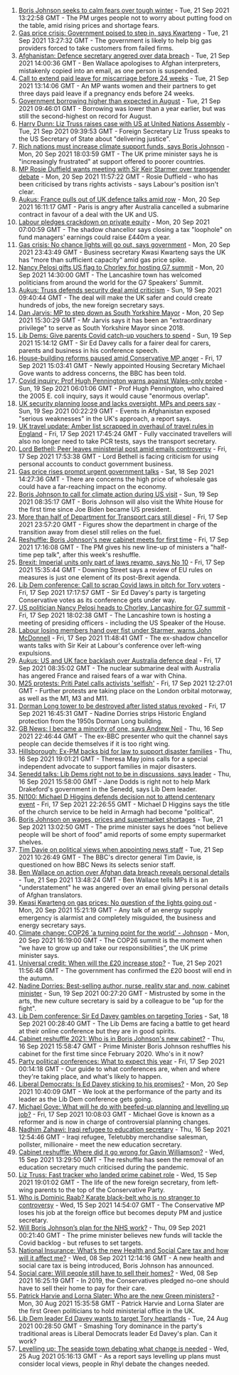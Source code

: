 1. [Boris Johnson seeks to calm fears over tough winter](https://www.bbc.co.uk/news/uk-politics-58641114?at_medium=RSS&at_campaign=KARANGA) - Tue, 21 Sep 2021 13:22:58 GMT - The PM urges people not to worry about putting food on the table, amid rising prices and shortage fears.
2. [Gas price crisis: Government poised to step in, says Kwarteng](https://www.bbc.co.uk/news/business-58634106?at_medium=RSS&at_campaign=KARANGA) - Tue, 21 Sep 2021 13:27:32 GMT - The government is likely to help big gas providers forced to take customers from failed firms.
3. [Afghanistan: Defence secretary angered over data breach](https://www.bbc.co.uk/news/uk-58639463?at_medium=RSS&at_campaign=KARANGA) - Tue, 21 Sep 2021 14:00:36 GMT - Ben Wallace apologises to Afghan interpreters, mistakenly copied into an email, as one person is suspended.
4. [Call to extend paid leave for miscarriage before 24 weeks](https://www.bbc.co.uk/news/uk-politics-58399309?at_medium=RSS&at_campaign=KARANGA) - Tue, 21 Sep 2021 13:14:06 GMT - An MP wants women and their partners to get three days paid leave if a pregnancy ends before 24 weeks.
5. [Government borrowing higher than expected in August](https://www.bbc.co.uk/news/business-58604552?at_medium=RSS&at_campaign=KARANGA) - Tue, 21 Sep 2021 09:46:01 GMT - Borrowing was lower than a year earlier, but was still the second-highest on record for August.
6. [Harry Dunn: Liz Truss raises case with US at United Nations Assembly](https://www.bbc.co.uk/news/uk-england-northamptonshire-58635771?at_medium=RSS&at_campaign=KARANGA) - Tue, 21 Sep 2021 09:39:53 GMT - Foreign Secretary Liz Truss speaks to the US Secretary of State about "delivering justice".
7. [Rich nations must increase climate support funds, says Boris Johnson](https://www.bbc.co.uk/news/uk-politics-58631262?at_medium=RSS&at_campaign=KARANGA) - Mon, 20 Sep 2021 18:03:59 GMT - The UK prime minister says he is "increasingly frustrated" at support offered to poorer countries.
8. [MP Rosie Duffield wants meeting with Sir Keir Starmer over transgender debate](https://www.bbc.co.uk/news/uk-politics-58620507?at_medium=RSS&at_campaign=KARANGA) - Mon, 20 Sep 2021 11:57:22 GMT - Rosie Duffield - who has been criticised by trans rights activists - says Labour's position isn't clear.
9. [Aukus: France pulls out of UK defence talks amid row](https://www.bbc.co.uk/news/uk-58620220?at_medium=RSS&at_campaign=KARANGA) - Mon, 20 Sep 2021 16:11:17 GMT - Paris is angry after Australia cancelled a submarine contract in favour of a deal with the UK and US.
10. [Labour pledges crackdown on private equity](https://www.bbc.co.uk/news/uk-politics-58614683?at_medium=RSS&at_campaign=KARANGA) - Mon, 20 Sep 2021 07:00:59 GMT - The shadow chancellor says closing a tax "loophole" on fund managers' earnings could raise £440m a year.
11. [Gas crisis: No chance lights will go out, says government](https://www.bbc.co.uk/news/business-58620167?at_medium=RSS&at_campaign=KARANGA) - Mon, 20 Sep 2021 23:43:49 GMT - Business secretary Kwasi Kwarteng says the UK has "more than sufficient capacity" amid gas price spike.
12. [Nancy Pelosi gifts US flag to Chorley for hosting G7 summit](https://www.bbc.co.uk/news/uk-england-lancashire-58622941?at_medium=RSS&at_campaign=KARANGA) - Mon, 20 Sep 2021 14:30:00 GMT - The Lancashire town has welcomed politicians from around the world for the G7 Speakers' Summit.
13. [Aukus: Truss defends security deal amid criticism](https://www.bbc.co.uk/news/uk-58613195?at_medium=RSS&at_campaign=KARANGA) - Sun, 19 Sep 2021 09:40:44 GMT - The deal will make the UK safer and could create hundreds of jobs, the new foreign secretary says.
14. [Dan Jarvis: MP to step down as South Yorkshire Mayor](https://www.bbc.co.uk/news/uk-england-south-yorkshire-58626488?at_medium=RSS&at_campaign=KARANGA) - Mon, 20 Sep 2021 15:30:29 GMT - Mr Jarvis says it has been an "extraordinary privilege" to serve as South Yorkshire Mayor since 2018.
15. [Lib Dems: Give parents Covid catch-up vouchers to spend](https://www.bbc.co.uk/news/uk-politics-58614679?at_medium=RSS&at_campaign=KARANGA) - Sun, 19 Sep 2021 15:14:12 GMT - Sir Ed Davey calls for a fairer deal for carers, parents and business in his conference speech.
16. [House-building reforms paused amid Conservative MP anger](https://www.bbc.co.uk/news/uk-politics-58594953?at_medium=RSS&at_campaign=KARANGA) - Fri, 17 Sep 2021 15:03:41 GMT - Newly appointed Housing Secretary Michael Gove wants to address concerns, the BBC has been told.
17. [Covid inquiry: Prof Hugh Pennington warns against Wales-only probe](https://www.bbc.co.uk/news/uk-wales-58611761?at_medium=RSS&at_campaign=KARANGA) - Sun, 19 Sep 2021 06:01:06 GMT - Prof Hugh Pennington, who chaired the 2005 E. coli inquiry, says it would cause "enormous overlap".
18. [UK security planning loose and lacks oversight, MPs and peers say](https://www.bbc.co.uk/news/uk-58612529?at_medium=RSS&at_campaign=KARANGA) - Sun, 19 Sep 2021 00:22:29 GMT - Events in Afghanistan exposed "serious weaknesses" in the UK's approach, a report says.
19. [UK travel update: Amber list scrapped in overhaul of travel rules in England](https://www.bbc.co.uk/news/uk-58602481?at_medium=RSS&at_campaign=KARANGA) - Fri, 17 Sep 2021 17:45:24 GMT - Fully vaccinated travellers will also no longer need to take PCR tests, says the transport secretary.
20. [Lord Bethell: Peer leaves ministerial post amid emails controversy](https://www.bbc.co.uk/news/uk-politics-58602879?at_medium=RSS&at_campaign=KARANGA) - Fri, 17 Sep 2021 17:53:38 GMT - Lord Bethell is facing criticism for using personal accounts to conduct government business.
21. [Gas price rises prompt urgent government talks](https://www.bbc.co.uk/news/uk-58605735?at_medium=RSS&at_campaign=KARANGA) - Sat, 18 Sep 2021 14:27:36 GMT - There are concerns the high price of wholesale gas could have a far-reaching impact on the economy.
22. [Boris Johnson to call for climate action during US visit](https://www.bbc.co.uk/news/uk-58613389?at_medium=RSS&at_campaign=KARANGA) - Sun, 19 Sep 2021 08:35:17 GMT - Boris Johnson will also visit the White House for the first time since Joe Biden became US president.
23. [More than half of Department for Transport cars still diesel](https://www.bbc.co.uk/news/uk-politics-58602884?at_medium=RSS&at_campaign=KARANGA) - Fri, 17 Sep 2021 23:57:20 GMT - Figures show the department in charge of the transition away from diesel still relies on the fuel.
24. [Reshuffle: Boris Johnson's new cabinet meets for first time](https://www.bbc.co.uk/news/uk-politics-58594944?at_medium=RSS&at_campaign=KARANGA) - Fri, 17 Sep 2021 17:16:08 GMT - The PM gives his new line-up of ministers a "half-time pep talk", after this week's reshuffle.
25. [Brexit: Imperial units only part of laws revamp, says No 10](https://www.bbc.co.uk/news/uk-politics-58597693?at_medium=RSS&at_campaign=KARANGA) - Fri, 17 Sep 2021 15:35:44 GMT - Downing Street says a review of EU rules on measures is just one element of its post-Brexit agenda.
26. [Lib Dem conference: Call to scrap Covid laws in pitch for Tory voters](https://www.bbc.co.uk/news/uk-politics-58594038?at_medium=RSS&at_campaign=KARANGA) - Fri, 17 Sep 2021 17:17:57 GMT - Sir Ed Davey's party is targeting Conservative votes as its conference gets under way.
27. [US politician Nancy Pelosi heads to Chorley, Lancashire for G7 summit](https://www.bbc.co.uk/news/uk-politics-58599047?at_medium=RSS&at_campaign=KARANGA) - Fri, 17 Sep 2021 18:02:38 GMT - The Lancashire town is hosting a meeting of presiding officers - including the US Speaker of the House.
28. [Labour losing members hand over fist under Starmer, warns John McDonnell](https://www.bbc.co.uk/news/uk-politics-58591455?at_medium=RSS&at_campaign=KARANGA) - Fri, 17 Sep 2021 11:48:41 GMT - The ex-shadow chancellor wants talks with Sir Keir at Labour's conference over left-wing expulsions.
29. [Aukus: US and UK face backlash over Australia defence deal](https://www.bbc.co.uk/news/world-58592613?at_medium=RSS&at_campaign=KARANGA) - Fri, 17 Sep 2021 08:35:02 GMT - The nuclear submarine deal with Australia has angered France and raised fears of a war with China.
30. [M25 protests: Priti Patel calls activists 'selfish'](https://www.bbc.co.uk/news/uk-england-beds-bucks-herts-58594651?at_medium=RSS&at_campaign=KARANGA) - Fri, 17 Sep 2021 12:27:01 GMT - Further protests are taking place on the London orbital motorway, as well as the M1, M3 and M11.
31. [Dorman Long tower to be destroyed after listed status revoked](https://www.bbc.co.uk/news/uk-england-tees-58593615?at_medium=RSS&at_campaign=KARANGA) - Fri, 17 Sep 2021 16:45:31 GMT - Nadine Dorries strips Historic England protection from the 1950s Dorman Long building.
32. [GB News: I became a minority of one, says Andrew Neil](https://www.bbc.co.uk/news/uk-politics-58591909?at_medium=RSS&at_campaign=KARANGA) - Thu, 16 Sep 2021 22:46:44 GMT - The ex-BBC presenter who quit the channel says people can decide themselves if it is too right wing.
33. [Hillsborough: Ex-PM backs bid for law to support disaster families](https://www.bbc.co.uk/news/uk-england-merseyside-58583340?at_medium=RSS&at_campaign=KARANGA) - Thu, 16 Sep 2021 19:01:21 GMT - Theresa May joins calls for a special independent advocate to support families in major disasters.
34. [Senedd talks: Lib Dems right not to be in discussions, says leader](https://www.bbc.co.uk/news/uk-wales-politics-58587332?at_medium=RSS&at_campaign=KARANGA) - Thu, 16 Sep 2021 15:58:00 GMT - Jane Dodds is right not to help Mark Drakeford's government in the Senedd, says Lib Dem leader.
35. [NI100: Michael D Higgins defends decision not to attend centenary event](https://www.bbc.co.uk/news/uk-northern-ireland-58589593?at_medium=RSS&at_campaign=KARANGA) - Fri, 17 Sep 2021 22:26:55 GMT - Michael D Higgins says the title of the church service to be held in Armagh had become "political".
36. [Boris Johnson on wages, prices and supermarket shortages](https://www.bbc.co.uk/news/uk-politics-58639212?at_medium=RSS&at_campaign=KARANGA) - Tue, 21 Sep 2021 13:02:50 GMT - The prime minister says he does “not believe people will be short of food” amid reports of some empty supermarket shelves.
37. [Tim Davie on political views when appointing news staff](https://www.bbc.co.uk/news/uk-politics-58639211?at_medium=RSS&at_campaign=KARANGA) - Tue, 21 Sep 2021 10:26:49 GMT - The BBC's director general Tim Davie, is questioned on how BBC News its selects senior staff.
38. [Ben Wallace on action over Afghan data breach reveals personal details](https://www.bbc.co.uk/news/uk-politics-58639215?at_medium=RSS&at_campaign=KARANGA) - Tue, 21 Sep 2021 13:48:24 GMT - Ben Wallace tells MPs it is an "understatement" he was angered over an email giving personal details of Afghan translators.
39. [Kwasi Kwarteng on gas prices: No question of the lights going out](https://www.bbc.co.uk/news/uk-politics-58629053?at_medium=RSS&at_campaign=KARANGA) - Mon, 20 Sep 2021 15:21:19 GMT - Any talk of an energy supply emergency is alarmist and completely misguided, the business and energy secretary says.
40. [Climate change: COP26 'a turning point for the world' - Johnson](https://www.bbc.co.uk/news/uk-politics-58629052?at_medium=RSS&at_campaign=KARANGA) - Mon, 20 Sep 2021 16:19:00 GMT - The COP26 summit is the moment when “we have to grow up and take our responsibilities”, the UK prime minister says.
41. [Universal credit: When will the £20 increase stop?](https://www.bbc.co.uk/news/uk-41487126?at_medium=RSS&at_campaign=KARANGA) - Tue, 21 Sep 2021 11:56:48 GMT - The government has confirmed the £20 boost will end in the autumn.
42. [Nadine Dorries: Best-selling author, nurse, reality star and, now, cabinet minister](https://www.bbc.co.uk/news/uk-politics-58594042?at_medium=RSS&at_campaign=KARANGA) - Sun, 19 Sep 2021 00:27:20 GMT - Mistrusted by some in the arts, the new culture secretary is said by a colleague to be "up for the fight".
43. [Lib Dem conference: Sir Ed Davey gambles on targeting Tories](https://www.bbc.co.uk/news/uk-politics-58601889?at_medium=RSS&at_campaign=KARANGA) - Sat, 18 Sep 2021 00:28:40 GMT - The Lib Dems are facing a battle to get heard at their online conference but they are in good spirits.
44. [Cabinet reshuffle 2021: Who is in Boris Johnson's new cabinet?](https://www.bbc.co.uk/news/uk-politics-58574180?at_medium=RSS&at_campaign=KARANGA) - Thu, 16 Sep 2021 15:58:47 GMT - Prime Minister Boris Johnson reshuffles his cabinet for the first time since February 2020. Who's in it now?
45. [Party political conferences: What to expect this year](https://www.bbc.co.uk/news/uk-politics-58549950?at_medium=RSS&at_campaign=KARANGA) - Fri, 17 Sep 2021 00:14:18 GMT - Our guide to what conferences are, when and where they're taking place, and what's likely to happen.
46. [Liberal Democrats: Is Ed Davey sticking to his promises?](https://www.bbc.co.uk/news/uk-politics-58486281?at_medium=RSS&at_campaign=KARANGA) - Mon, 20 Sep 2021 10:40:09 GMT - We look at the performance of the party and its leader as the Lib Dem conference gets going.
47. [Michael Gove: What will he do with beefed-up planning and levelling up job?](https://www.bbc.co.uk/news/uk-politics-58583104?at_medium=RSS&at_campaign=KARANGA) - Fri, 17 Sep 2021 10:08:03 GMT - Michael Gove is known as a reformer and is now in charge of controversial planning changes.
48. [Nadhim Zahawi: Iraqi refugee to education secretary](https://www.bbc.co.uk/news/uk-politics-58582399?at_medium=RSS&at_campaign=KARANGA) - Thu, 16 Sep 2021 12:54:46 GMT - Iraqi refugee, Teletubby merchandise salesman, pollster, millionaire - meet the new education secretary.
49. [Cabinet reshuffle: Where did it go wrong for Gavin Williamson?](https://www.bbc.co.uk/news/education-58573059?at_medium=RSS&at_campaign=KARANGA) - Wed, 15 Sep 2021 13:29:50 GMT - The reshuffle has seen the removal of an education secretary much criticised during the pandemic.
50. [Liz Truss: Fast tracker who landed prime cabinet role](https://www.bbc.co.uk/news/uk-politics-58575895?at_medium=RSS&at_campaign=KARANGA) - Wed, 15 Sep 2021 19:01:02 GMT - The life of the new foreign secretary, from left-wing parents to the top of the Conservative Party.
51. [Who is Dominic Raab? Karate black-belt who is no stranger to controversy](https://www.bbc.co.uk/news/uk-politics-52064637?at_medium=RSS&at_campaign=KARANGA) - Wed, 15 Sep 2021 14:54:07 GMT - The Conservative MP loses his job at the foreign office but becomes deputy PM and justice secretary.
52. [Will Boris Johnson’s plan for the NHS work?](https://www.bbc.co.uk/news/health-58480863?at_medium=RSS&at_campaign=KARANGA) - Thu, 09 Sep 2021 00:21:40 GMT - The prime minister believes new funds will tackle the Covid backlog - but refuses to set targets.
53. [National Insurance: What’s the new Health and Social Care tax and how will it affect me?](https://www.bbc.co.uk/news/uk-politics-58436009?at_medium=RSS&at_campaign=KARANGA) - Wed, 08 Sep 2021 12:14:16 GMT - A new health and social care tax is being introduced, Boris Johnson has announced.
54. [Social care: Will people still have to sell their homes?](https://www.bbc.co.uk/news/58486476?at_medium=RSS&at_campaign=KARANGA) - Wed, 08 Sep 2021 16:25:19 GMT - In 2019, the Conservatives pledged no-one should have to sell their home to pay for their care.
55. [Patrick Harvie and Lorna Slater: Who are the new Green ministers?](https://www.bbc.co.uk/news/uk-scotland-scotland-politics-58268743?at_medium=RSS&at_campaign=KARANGA) - Mon, 30 Aug 2021 15:35:58 GMT - Patrick Harvie and Lorna Slater are the first Green politicians to hold ministerial office in the UK.
56. [Lib Dem leader Ed Davey wants to target Tory heartlands](https://www.bbc.co.uk/news/uk-politics-58306872?at_medium=RSS&at_campaign=KARANGA) - Tue, 24 Aug 2021 00:28:50 GMT - Smashing Tory dominance in the party's traditional areas is Liberal Democrats leader Ed Davey's plan. Can it work?
57. [Levelling up: The seaside town debating what change is needed](https://www.bbc.co.uk/news/uk-58248594?at_medium=RSS&at_campaign=KARANGA) - Wed, 25 Aug 2021 05:16:13 GMT - As a report says levelling up plans must consider local views, people in Rhyl debate the changes needed.

